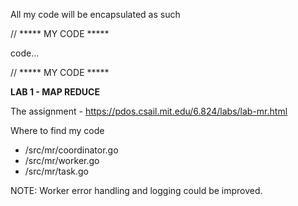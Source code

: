 All my code will be encapsulated as such

// ***** MY CODE ***** 

code...

// ***** MY CODE *****

**LAB 1 - MAP REDUCE**

The assignment - https://pdos.csail.mit.edu/6.824/labs/lab-mr.html

Where to find my code 
- /src/mr/coordinator.go
- /src/mr/worker.go
- /src/mr/task.go

NOTE: Worker error handling and logging could be improved.


